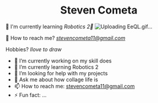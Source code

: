 <h1 align="center">Steven Cometa</h1>

📖 I'm currently learning *Robotics 2🤖*
![Uploading EeQL.gif…]()

📨 How to reach me? *stevencometa11@gmail.com*

   Hobbies? *Ilove to draw*
- 🔭 I’m currently working on my skill does
- 🌱 I’m currently learning Robotics 2
- 🤔 I’m looking for help with my projects
- 💬 Ask me about how collage life is
- 📫 How to reach me: stevencometa11@gmail.com
- ⚡ Fun fact: ...

